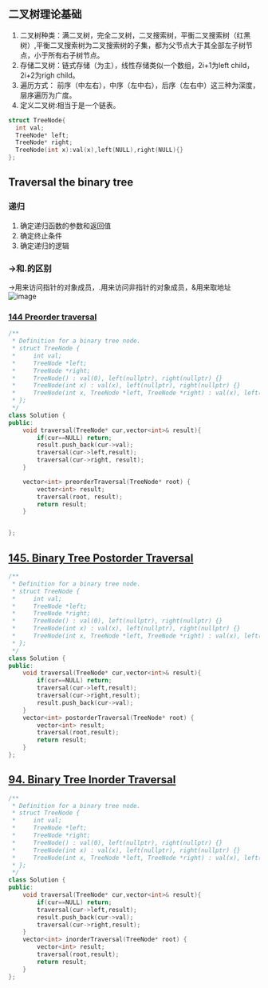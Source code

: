 ## 二叉树理论基础
1. 二叉树种类：满二叉树，完全二叉树，二叉搜索树，平衡二叉搜索树（红黑树）,平衡二叉搜索树为二叉搜索树的子集，都为父节点大于其全部左子树节点，小于所有右子树节点。
2. 存储二叉树：链式存储（为主），线性存储类似一个数组，2i+1为left child，2i+2为righ child。
3. 遍历方式： 前序（中左右），中序（左中右），后序（左右中）这三种为深度，层序遍历为广度。
4. 定义二叉树:相当于是一个链表。
```CPP
struct TreeNode{
  int val;
  TreeNode* left;
  TreeNode* right;
  TreeNode(int x):val(x),left(NULL),right(NULL){}
};

```

## Traversal the binary tree
### 递归
1. 确定递归函数的参数和返回值
2. 确定终止条件
3. 确定递归的逻辑

### ->和.的区别
->用来访问指针的对象成员，.用来访问非指针的对象成员，&用来取地址
![image](https://github.com/YunfanLing/YunfanLing.github.io/assets/102476857/100682b6-fb61-4de3-afa9-c92ff8813d14)

### [144 Preorder traversal](https://leetcode.cn/problems/binary-tree-preorder-traversal/)

```CPP
/**
 * Definition for a binary tree node.
 * struct TreeNode {
 *     int val;
 *     TreeNode *left;
 *     TreeNode *right;
 *     TreeNode() : val(0), left(nullptr), right(nullptr) {}
 *     TreeNode(int x) : val(x), left(nullptr), right(nullptr) {}
 *     TreeNode(int x, TreeNode *left, TreeNode *right) : val(x), left(left), right(right) {}
 * };
 */
class Solution {
public:
    void traversal(TreeNode* cur,vector<int>& result){
        if(cur==NULL) return;
        result.push_back(cur->val);
        traversal(cur->left,result);
        traversal(cur->right, result);
    }

    vector<int> preorderTraversal(TreeNode* root) {
        vector<int> result;
        traversal(root, result);
        return result;
    }


};
```
## [145. Binary Tree Postorder Traversal](https://leetcode.cn/problems/binary-tree-postorder-traversal/)
```CPP
/**
 * Definition for a binary tree node.
 * struct TreeNode {
 *     int val;
 *     TreeNode *left;
 *     TreeNode *right;
 *     TreeNode() : val(0), left(nullptr), right(nullptr) {}
 *     TreeNode(int x) : val(x), left(nullptr), right(nullptr) {}
 *     TreeNode(int x, TreeNode *left, TreeNode *right) : val(x), left(left), right(right) {}
 * };
 */
class Solution {
public:
    void traversal(TreeNode* cur,vector<int>& result){
        if(cur==NULL) return;
        traversal(cur->left,result);
        traversal(cur->right,result);
        result.push_back(cur->val);
    }
    vector<int> postorderTraversal(TreeNode* root) {
        vector<int> result;
        traversal(root,result);
        return result;
    }
};
```

## [94. Binary Tree Inorder Traversal](https://leetcode.cn/problems/binary-tree-inorder-traversal/)
```CPP
/**
 * Definition for a binary tree node.
 * struct TreeNode {
 *     int val;
 *     TreeNode *left;
 *     TreeNode *right;
 *     TreeNode() : val(0), left(nullptr), right(nullptr) {}
 *     TreeNode(int x) : val(x), left(nullptr), right(nullptr) {}
 *     TreeNode(int x, TreeNode *left, TreeNode *right) : val(x), left(left), right(right) {}
 * };
 */
class Solution {
public:
    void traversal(TreeNode* cur,vector<int>& result){
        if(cur==NULL) return;
        traversal(cur->left,result);
        result.push_back(cur->val);
        traversal(cur->right,result);
    }
    vector<int> inorderTraversal(TreeNode* root) {
        vector<int> result;
        traversal(root,result);
        return result;
    }
};
```
   
